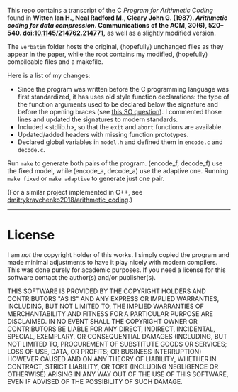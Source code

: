 This repo contains a transcript of the C _Program for Arithmetic Coding_ found in **Witten Ian H., Neal Radford M., Cleary John G. (1987). _Arithmetic coding for data compression_. Communications of the ACM, 30(6), 520–540. doi:[10.1145/214762.214771](https://dl.acm.org/doi/10.1145/214762.214771),** as well as a slightly modified version.

The `verbatim` folder hosts the original, (hopefully) unchanged files as they appear in the paper, while the root contains my modified, (hopefully) compileable files and a makefile.

Here is a list of my changes:
- Since the program was written before the C programming language was first standardized, it has uses old style function declarations: the type of the function arguments used to be declared below the signature and before the opening braces (see [this SO question](https://stackoverflow.com/questions/13789450/variable-declaration-between-function-name-and-first-curly-brace)). I commented those lines and updated the signatures to modern standards.
- Included <stdlib.h>, so that the `exit` and `abort` functions are available.
- Updated/added headers with missing function prototypes.
- Declared global variables in `model.h` and defined them in `encode.c` and `decode.c`.

Run `make` to generate both pairs of the program. (encode_f, decode_f) use the fixed model, while (encode_a, decode_a) use the adaptive one. Running `make fixed` or `make adaptive` to generate just one pair.

(For a similar project implemented in C++, see [dmitrykravchenko2018/arithmetic_coding](https://github.com/dmitrykravchenko2018/arithmetic_coding).)

------------

# License
I am _not_ the copyright holder of this works. I simply copied the program and made minimal adjustments to have it play nicely with modern compilers. This was done purely for academic purposes. If you need a license for this software contact the author(s) and/or publisher(s).

THIS SOFTWARE IS PROVIDED BY THE COPYRIGHT HOLDERS AND CONTRIBUTORS "AS IS" AND ANY EXPRESS OR IMPLIED WARRANTIES, INCLUDING, BUT NOT LIMITED TO, THE IMPLIED WARRANTIES OF MERCHANTABILITY AND FITNESS FOR A PARTICULAR PURPOSE ARE DISCLAIMED. IN NO EVENT SHALL THE COPYRIGHT OWNER OR CONTRIBUTORS BE LIABLE FOR ANY DIRECT, INDIRECT, INCIDENTAL, SPECIAL, EXEMPLARY, OR CONSEQUENTIAL DAMAGES (INCLUDING, BUT NOT LIMITED TO, PROCUREMENT OF SUBSTITUTE GOODS OR SERVICES; LOSS OF USE, DATA, OR PROFITS; OR BUSINESS INTERRUPTION) HOWEVER CAUSED AND ON ANY THEORY OF LIABILITY, WHETHER IN CONTRACT, STRICT LIABILITY, OR TORT (INCLUDING NEGLIGENCE OR OTHERWISE) ARISING IN ANY WAY OUT OF THE USE OF THIS SOFTWARE, EVEN IF ADVISED OF THE POSSIBILITY OF SUCH DAMAGE.

